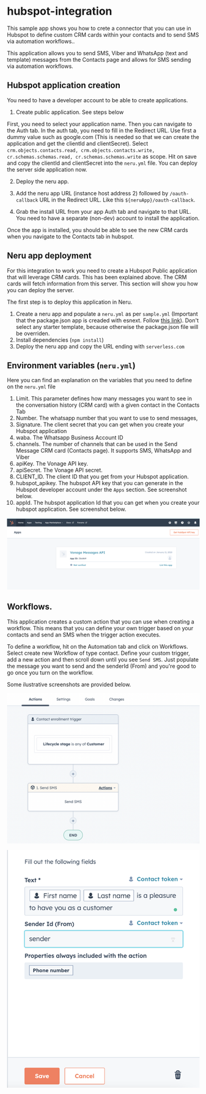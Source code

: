 # hubspot-integration

This sample app shows you how to crete a connector that you can use in Hubspot to define custom CRM cards within your contacts and to send SMS via automation workflows..

This application allows you to send SMS, Viber and WhatsApp (text and template) messages from the Contacts page and allows for SMS sending via automation workflows.

## Hubspot application creation

You need to have a developer account to be able to create applications.

1. Create public application. See steps below

First, you need to select your application name. Then you can navigate to the Auth tab. In the auth tab, you need to fill in the Redirect URL. Use first a dummy value such as google.com (This is needed so that we can create the application and get the clientId and clientSecret). Select `crm.objects.contacts.read, crm.objects.contacts.write, cr.schemas.schemas.read, cr.schemas.schemas.write` as scope. Hit on save and copy the clientId and clientSecret into the `neru.yml` file. You can deploy the server side application now.

2. Deploy the neru app.

3. Add the neru app URL (instance host address 2) followed by `/oauth-callback` URL in the Redirect URL. Like this `${neruApp}/oauth-callback`.

4. Grab the install URL from your app Auth tab and navigate to that URL. You need to have a separate (non-dev) account to install the application.

Once the app is installed, you should be able to see the new CRM cards when you navigate to the Contacts tab in hubspot.

## Neru app deployment

For this integration to work you need to create a Hubspot Public application that will leverage CRM cards. This has been explained above. The CRM cards will fetch information from this server. This section will show you how you can deploy the server.

The first step is to deploy this application in Neru.

1. Create a neru app and populate a `neru.yml` as per `sample.yml` (Important that the package.json app is creaded with esnext. Follow [this link](https://vonage-neru.herokuapp.com/neru/tutorials/neru-dialer/neru/dialer/create-project)). Don't select any starter template, because otherwise the package.json file will be overriden.
2. Install dependencies (`npm install`)
3. Deploy the neru app and copy the URL ending with `serverless.com`

## Environment variables (`neru.yml`)

Here you can find an explanation on the variables that you need to define on the `neru.yml` file

1. Limit. This parameter defines how many messages you want to see in the conversation history (CRM card) with a given contact in the Contacts Tab
2. Number. The whatsapp number that you want to use to send messages,
3. Signature. The client secret that you can get when you create your Hubspot application
4. waba. The Whatsapp Business Account ID
5. channels. The number of channels that can be used in the Send Message CRM card (Contacts page). It supports SMS, WhatsApp and Viber
6. apiKey. The Vonage API key.
7. apiSecret. The Vonage API secret.
8. CLIENT_ID. The client ID that you get from your Hubspot application.
9. hubspot_apikey. The hubspot API key that you can generate in the Hubspot developer account under the `Apps` section. See screenshot below.
10. appId. The hubspot application Id that you can get when you create your hubspot application. See screenshot below.

![app settings](https://github.com/nexmo-se/hubspot-integration/blob/main/public/images/appsettings.png)

## Workflows.

This application creates a custom action that you can use when creating a workflow. This means that you can define your own trigger based on your contacts and send an SMS when the trigger action executes.

To define a workflow, hit on the Automation tab and click on Workflows. Select create new Workflow of type contact. Define your custom trigger, add a new action and then scroll down until you see `Send SMS`. Just populate the message you want to send and the senderId (From) and you're good to go once you turn on the workflow.

Some ilustrative screenshots are provided below.

![Workflow definition](https://github.com/nexmo-se/hubspot-integration/blob/main/public/images/workflowaction.png)

![Workflow parameters](https://github.com/nexmo-se/hubspot-integration/blob/main/public/images/workflowdefinition.png)
